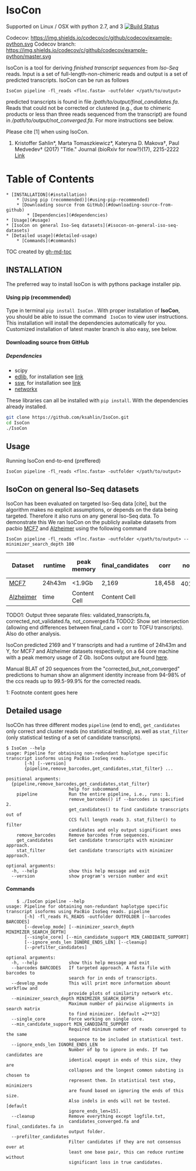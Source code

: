 IsoCon
========

Supported on Linux / OSX with python 2.7, and 3 [![Build Status](https://travis-ci.org/ksahlin/BESST.svg?branch=master)](https://travis-ci.org/ksahlin/IsoCon)

Codecov:        https://img.shields.io/codecov/c/github/codecov/example-python.svg
Codecov branch:     https://img.shields.io/codecov/c/github/codecov/example-python/master.svg

IsoCon is a tool for deriving *finished transcript sequences* from *Iso-Seq* reads. Input is a set of full-length-non-chimeric reads and output is a set of predicted transcripts. IsoCon can be run as follows

```
IsoCon pipeline -fl_reads <flnc.fasta> -outfolder </path/to/output>
```

predicted transcripts is found in file */path/to/output/final_candidates.fa*. Reads that could not be corrected or clustered (e.g., due to chimeric products or less than three reads sequenced from the transcript) are found in */path/to/output/not_converged.fa*. For more instructions see below.

Please cite [1] when using IsoCon.

1. Kristoffer Sahlin*, Marta Tomaszkiewicz*, Kateryna D. Makova†, Paul Medvedev† (2017) "Title." Journal (bioRxiv for now?)(17), 2215-2222 [Link](here)

Table of Contents
=================
    * [INSTALLATION](#installation)
        * [Using pip (recommended)](#using-pip-recommended)
        * [Downloading source from GitHub](#downloading-source-from-github)
            * [Dependencies](#dependencies)
    * [Usage](#usage)
    * [IsoCon on general Iso-Seq datasets](#isocon-on-general-iso-seq-datasets)
    * [Detailed usage](#detailed-usage)
        * [Commands](#commands)

TOC created by [gh-md-toc](https://github.com/ekalinin/github-markdown-toc)

INSTALLATION
----------------

The preferred way to install IsoCon is with pythons package installer pip.

#### Using pip (recommended)

Type in terminal `pip install IsoCon` . With proper installation of **IsoCon**, you should be able to issue the command ` IsoCon` to view user instructions. This installation will install the dependencies automatically for you. Customized installation of latest master branch is also easy, see below.

#### Downloading source from GitHub

##### Dependencies

* scipy
* [edlib](https://github.com/Martinsos/edlib "edlib's Homepage"), for installation see [link](https://github.com/Martinsos/edlib/tree/master/bindings/python#installation)
* [ssw](https://github.com/vishnubob/ssw "Python wrapper for SSW"), for installation see [link](https://github.com/vishnubob/ssw#installation)
* [networkx](https://networkx.github.io/)

These libraries can all be installed with `pip install`. With the dependencies already installed.

```sh
git clone https://github.com/ksahlin/IsoCon.git
cd IsoCon
./IsoCon
```

Usage
-------

Running IsoCon end-to-end (preffered)
```
IsoCon pipeline -fl_reads <flnc.fasta> -outfolder </path/to/output>
```


IsoCon on general Iso-Seq datasets
-----------------------------------

IsoCon has been evaluated on targeted Iso-Seq data [cite], but the algorithm makes no explicit assumptions, or depends on the data being targeted. Therefore it also runs on any general Iso-Seq data. To demonstrate this We ran IsoCon on the publicly availabe datasets from pacbio [MCF7](link) and [Alzheimer](link) using the following command

```
IsoCon pipeline -fl_reads <flnc.fasta> -outfolder </path/to/output> --minimizer_search_depth 100
```

| Dataset | runtime  | peak memory | final_candidates | corr | not_corr | *TOFU* | *nr original CCS* | 
| ------------- | ------------- | ------------- | ------------- | ------------- | ------------- | ------------- | ------------- |
| [MCF7](http://www.pacb.com/blog/data-release-human-mcf-7-transcriptome/) | 24h43m  | <1.9Gb  | 2,169 | 18,458 | 401,885<sup>[1](#myfootnote1)</sup> |  55,770 | 518,701 |
|[Alzheimer](http://www.pacb.com/blog/data-release-alzheimer-brain-isoform-sequencing-iso-seq-dataset/)| time | Content Cell  | Content Cell  |

TODO1: Output three separate files: validated_transcripts.fa,  corrected_not_validated.fa, not_converged.fa 
TODO2: Show set intersection (allowing end differences between final_cand + corr to TOFU transcripts). Also do other analysis.

IsoCon predicted 2169 and Y transcripts and had a runtime of 24h43m and Y, for MCF7 and Alzheimer datasets respectively, on a 64 core machine with a peak memory usage of Z Gb. IsoCons output are found [here](link).

Manual BLAT of 20 sequences from the "corrected_but_not_converged" predictions to human show an alignment identity increase from 94-98% of the ccs reads up to 99.5-99.9% for the corrected reads.

<a name="footnote_not_converged">1</a>: Footnote content goes here

Detailed usage
----------------

IsoCOn has three different modes `pipeline` (end to end), `get_candidates` only correct and cluster reads (no statistical testing), as well as `stat_filter` (only statistical testing of a set of candidate transcripts).

```
$ IsoCon --help
usage: Pipeline for obtaining non-redundant haplotype specific transcript isoforms using PacBio IsoSeq reads.
       [-h] [--version]
       {pipeline,remove_barcodes,get_candidates,stat_filter} ...

positional arguments:
  {pipeline,remove_barcodes,get_candidates,stat_filter}
                        help for subcommand
    pipeline            Run the entire pipeline, i.e., runs: 1.
                        remove_barcodes() if --barcodes is specified 2.
                        get_candidates() to find candidate transcripts out of
                        CCS full length reads 3. stat_filter() to filter
                        candidates and only output significant ones
    remove_barcodes     Remove barcodes from sequences.
    get_candidates      Get candidate transcripts with minimizer approach.
    stat_filter         Get candidate transcripts with minimizer approach.

optional arguments:
  -h, --help            show this help message and exit
  --version             show program's version number and exit
```

#### Commands

```
    $ ./IsoCon pipeline --help
usage: Pipeline for obtaining non-redundant haplotype specific transcript isoforms using PacBio IsoSeq reads. pipeline
       [-h] -fl_reads FL_READS -outfolder OUTFOLDER [--barcodes BARCODES]
       [--develop_mode] [--minimizer_search_depth MINIMIZER_SEARCH_DEPTH]
       [--single_core] [--min_candidate_support MIN_CANDIDATE_SUPPORT]
       [--ignore_ends_len IGNORE_ENDS_LEN] [--cleanup]
       [--prefilter_candidates]

optional arguments:
  -h, --help            show this help message and exit
  --barcodes BARCODES   If targeted approach. A fasta file with barcodes to
                        search for in ends of transcripts.
  --develop_mode        This will print more information abount workflow and
                        provide plots of similarity network etc.
  --minimizer_search_depth MINIMIZER_SEARCH_DEPTH
                        Maximum number of pairwise alignments in search matrix
                        to find minimizer. [default =2**32]
  --single_core         Force working on single core.
  --min_candidate_support MIN_CANDIDATE_SUPPORT
                        Required minimum number of reads converged to the same
                        sequence to be included in statistical test.
  --ignore_ends_len IGNORE_ENDS_LEN
                        Number of bp to ignore in ends. If two candidates are
                        identical expept in ends of this size, they are
                        collapses and the longest common substing is chosen to
                        represent them. In statistical test step, minimizers
                        are found based on ignoring the ends of this size.
                        Also indels in ends will not be tested. [default
                        ignore_ends_len=15].
  --cleanup             Remove everything except logfile.txt,
                        candidates_converged.fa and final_candidates.fa in
                        output folder.
  --prefilter_candidates
                        Filter candidates if they are not consensus over at
                        least one base pair, this can reduce runtime without
                        significant loss in true candidates.
```



